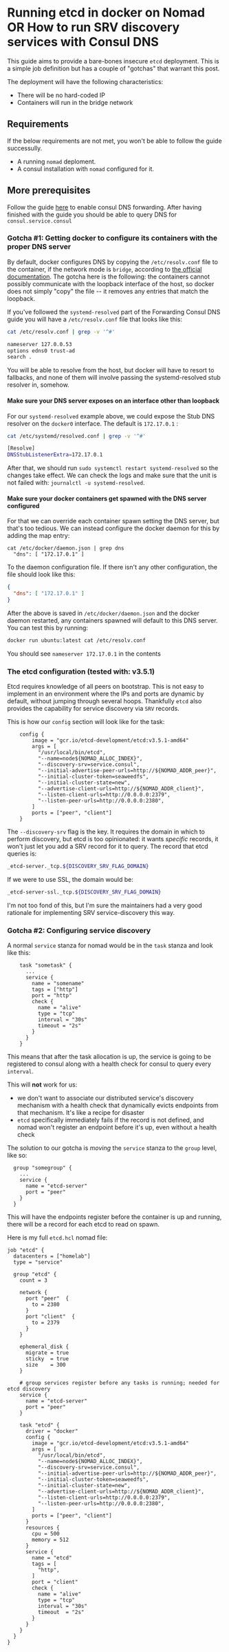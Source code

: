 # Running etcd in docker on Nomad OR How to run SRV discovery services with Consul DNS

This guide aims to provide a bare-bones insecure `etcd` deployment. This is a simple job definition but has a couple of "gotchas" that warrant this post.

The deployment will have the following characteristics:

* There will be no hard-coded IP
* Containers will run in the bridge network

## Requirements

If the below requirements are not met, you won't be able to follow the guide successully.

* A running `nomad` deploment.
* A consul installation with `nomad` configured for it.

## More prerequisites

Follow the guide [here](https://learn.hashicorp.com/tutorials/consul/dns-forwarding) to enable consul DNS forwarding. After having finished with the guide you should be able to query DNS for `consul.service.consul`

### Gotcha #1: Getting docker to configure its containers with the proper DNS server

By default, docker configures DNS by copying the `/etc/resolv.conf` file to the container, if the network mode is `bridge`, according to [the official documentation](https://docs.docker.com/config/containers/container-networking/).  The gotcha here is the following: the containers cannot possibly  communicate with the loopback interface of the host, so docker does not simply "copy" the file -- it removes any entries that match the loopback.

If you've followed the `systemd-resolved` part of the Forwarding Consul DNS guide you will have a `/etc/resolv.conf` file that looks like this:

```bash
cat /etc/resolv.conf | grep -v '^#'

nameserver 127.0.0.53
options edns0 trust-ad
search .
```

You will be able to resolve from the host, but docker will have to resort to fallbacks, and none of them will involve passing the systemd-resolved stub resolver in, somehow.

#### Make sure your DNS server exposes on an interface other than loopback

For our `systemd-resolved` example above, we could expose the Stub DNS resolver on the `docker0` interface. The default is `172.17.0.1` :

```bash
cat /etc/systemd/resolved.conf | grep -v '^#'

[Resolve]
DNSStubListenerExtra=172.17.0.1
```

After that, we should run `sudo systemctl restart systemd-resolved` so the changes take effect.  We can check the logs and make sure that the unit is not failed with: `journalctl -u systemd-resolved`.

#### Make sure your docker containers get spawned with the DNS server configured

For that we can override each container spawn setting the DNS server, but that's too tedious. We can instead configure the docker daemon for this by adding the map entry:

```
cat /etc/docker/daemon.json | grep dns
  "dns": [ "172.17.0.1" ]
```

To the daemon configuration file. If there isn't any other configuration, the file should look like this:

```json
{
  "dns": [ "172.17.0.1" ]
}
```

After the above is saved in `/etc/docker/daemon.json` and the docker daemon restarted, any containers spawned will default to this DNS server. You can test this by running:

```bash
docker run ubuntu:latest cat /etc/resolv.conf
```

You should see `nameserver 172.17.0.1` in the contents

### The etcd configuration (tested with: v3.5.1)

Etcd requires knowledge of all peers on bootstrap. This is not easy to implement in an environment where the IPs and ports are dynamic by default, without jumping through several hoops. Thankfully `etcd` also provides the capability for service discovery via `SRV` records.

This is how our `config` section will look like for the task:

```hcl
    config {
        image = "gcr.io/etcd-development/etcd:v3.5.1-amd64"
        args = [
          "/usr/local/bin/etcd",
          "--name=node${NOMAD_ALLOC_INDEX}",
          "--discovery-srv=service.consul",
          "--initial-advertise-peer-urls=http://${NOMAD_ADDR_peer}",
          "--initial-cluster-token=seaweedfs",
          "--initial-cluster-state=new",
          "--advertise-client-urls=http://${NOMAD_ADDR_client}",
          "--listen-client-urls=http://0.0.0.0:2379",
          "--listen-peer-urls=http://0.0.0.0:2380",
        ]
        ports = ["peer", "client"]
    }
```

The `--discovery-srv` flag is the key. It requires the domain in which to perform discovery, but etcd is too opinionated: it wants *specific* records, it won't just let you add a SRV record for it to query. The record that etcd queries is:

```bash
_etcd-server._tcp.${DISCOVERY_SRV_FLAG_DOMAIN}
```

If we were to use SSL, the domain would be:

```bash
_etcd-server-ssl._tcp.${DISCOVERY_SRV_FLAG_DOMAIN}
```

I'm not too fond of this, but I'm sure the maintainers had a very good rationale for implementing SRV service-discovery this way.

### Gotcha #2: Configuring service discovery

A normal `service` stanza for nomad would be in the `task` stanza and look like this:

```hcl
    task "sometask" {
      ...
      service {
        name = "somename"
        tags = ["http"]
        port = "http"
        check {
          name = "alive"
          type = "tcp"
          interval = "30s"
          timeout = "2s"
        }
      }
    }
```

This means that after the task allocation is up, the service is going to be registered to consul along with a health check for consul to query every `interval`.

This will **not** work for us:

* we don't want to associate our distributed service's discovery mechanism with a health check that
  dynamically evicts endpoints from that mechanism. It's like a recipe for disaster
* `etcd` specifically immediately fails if the record is not defined, and nomad won't register an
  endpoint before it's up, even without a health check

The solution to our gotcha is *moving* the `service` stanza to the `group` level, like so:

```hcl
  group "somegroup" {
    ...
    service {
      name = "etcd-server"
      port = "peer"
    }
  }
```

This will have the endpoints register before the container is up and running, there will be a record for each etcd to read on spawn.

Here is my full `etcd.hcl` nomad file:

```hcl
job "etcd" {
  datacenters = ["homelab"]
  type = "service"

  group "etcd" {
    count = 3

    network {
      port "peer"  {
        to = 2380
      }
      port "client"  {
        to = 2379
      }
    }

    ephemeral_disk {
      migrate = true
      sticky  = true
      size    = 300
    }

    # group services register before any tasks is running; needed for etcd discovery
    service {
      name = "etcd-server"
      port = "peer"
    }

    task "etcd" {
      driver = "docker"
      config {
        image = "gcr.io/etcd-development/etcd:v3.5.1-amd64"
        args = [
          "/usr/local/bin/etcd",
          "--name=node${NOMAD_ALLOC_INDEX}",
          "--discovery-srv=service.consul",
          "--initial-advertise-peer-urls=http://${NOMAD_ADDR_peer}",
          "--initial-cluster-token=seaweedfs",
          "--initial-cluster-state=new",
          "--advertise-client-urls=http://${NOMAD_ADDR_client}",
          "--listen-client-urls=http://0.0.0.0:2379",
          "--listen-peer-urls=http://0.0.0.0:2380",
        ]
        ports = ["peer", "client"]
      }
      resources {
        cpu = 500
        memory = 512
      }
      service {
        name = "etcd"
        tags = [
          "http",
        ]
        port = "client"
        check {
          name = "alive"
          type = "tcp"
          interval = "30s"
          timeout  = "2s"
        }
      }
    }
  }
}
```

